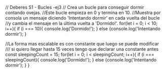 // Deberes S1 - Bucles -ej3
// Crea un bucle para conseguir dormir contando ovejas.
//Este bucle empieza en 0 y termina en 10.
//Muestra por consola un mensaje diciendo 'Intentando dormir' en cada vuelta del bucle
//y cambia el mensaje en la última vuelta a 'Dormido!'.
for(let i = 0; i < 10; i++){
if (i === 10){
console.log('Dormido!');
}
else
{console.log('Intentando dormir');
}

//La forma mas escalable es con constante que luego se puede modificar
/// si quiero llegar hasta 15 veces tengo que declarar una constante antes
const sleepingCount = 15;
for(let i = 0; i < sleepingCount; i++){
if (i === sleepingCount){
console.log('Dormido!');
}
else
{console.log('Intentando dormir');
}
}
